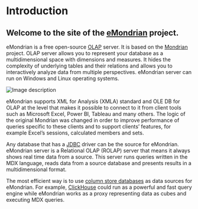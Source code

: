 # Introduction

## Welcome to the site of the [**eMondrian**](https://sergeisemenkov.github.io/eMondrian) project.

eMondrian is a free open-source [OLAP](https://en.wikipedia.org/wiki/Online_analytical_processing) server. It is based on the [Mondrian](https://github.com/pentaho/mondrian) project. OLAP server allows you to represent your database as a multidimensional space with dimensions and measures. It hides the complexity of underlying tables and their relations and allows you to interactively analyze data from multiple perspectives. eMondrian server can run on Windows and Linux operating systems.

![Image description](https://dev-to-uploads.s3.amazonaws.com/uploads/articles/j34edhvspxe64fjrw52k.png)

eMondrian supports XML for Analysis (XMLA) standard and OLE DB for OLAP at the level that makes it possible to connect to it from client tools such as Microsoft Excel, Power BI, Tableau and many others. The logic of the original Mondrian was changed in order to improve performance of queries specific to these clients and to support clients’ features, for example Excel’s sessions, calculated members and sets.

Any database that has a [JDBC](https://en.wikipedia.org/wiki/JDBC_driver) driver can be the source for eMondrian. eMondrian server is a Relational OLAP (ROLAP) server that means it always shows real time data from a source. This server runs queries written in the MDX language, reads data from a source database and presents results in a multidimensional format.

The most efficient way is to use [column store databases](https://en.wikipedia.org/wiki/Column-oriented_DBMS) as data sources for eMondrian. For example, [ClickHouse](https://clickhouse.com/) could run as a powerful and fast query engine while eMondrian works as a proxy representing data as cubes and executing MDX queries. 